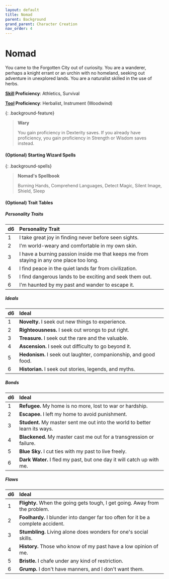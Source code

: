 ```yaml
---
layout: default
title: Nomad
parent: Background
grand_parent: Character Creation
nav_order: 4
---
```


# Nomad

You came to the Forgotten City out of curiosity. You are a wanderer, perhaps a knight errant or an urchin with no homeland, seeking out adventure in unexplored lands. You are a naturalist skilled in the use of herbs.

**[Skill](../../more/skills) Proficiency**: Athletics, Survival

**[Tool](../../more/tools) Proficiency**: Herbalist, Instrument (Woodwind)

{: .background-feature}
> **Wary**
> 
> You gain proficiency in Dexterity saves. If you already have proficiency, you gain proficiency in Strength or Wisdom saves instead.

#### (Optional) Starting Wizard Spells

{: .background-spells}
> **Nomad's Spellbook**
> 
> Burning Hands, Comprehend Languages, Detect Magic, Silent Image, Shield, Sleep

#### (Optional) Trait Tables

##### Personality Traits

| d6   | Personality Trait                                                                        |
| :--- | :--------------------------------------------------------------------------------------- |
| 1    | I take great joy in finding never before seen sights.                                    |
| 2    | I'm world-weary and comfortable in my own skin.                                          |
| 3    | I have a burning passion inside me that keeps me from staying in any one place too long. |
| 4    | I find peace in the quiet lands far from civilization.                                   |
| 5    | I find dangerous lands to be exciting and seek them out.                                 |
| 6    | I'm haunted by my past and wander to escape it.                                          |

##### Ideals

| d6   | Ideal                                                            |
| :--- | :--------------------------------------------------------------- |
| 1    | **Novelty.** I seek out new things to experience.                |
| 2    | **Righteousness.** I seek out wrongs to put right.               |
| 3    | **Treasure.** I seek out the rare and the valuable.              |
| 4    | **Ascension.** I seek out difficulty to go beyond it.            |
| 5    | **Hedonism.** I seek out laughter, companionship, and good food. |
| 6    | **Historian.** I seek out stories, legends, and myths.           |


##### Bonds

| d6   | Ideal                                                                       |
| :--- | :-------------------------------------------------------------------------- |
| 1    | **Refugee.** My home is no more, lost to war or hardship.                   |
| 2    | **Escapee.** I left my home to avoid punishment.                            |
| 3    | **Student.** My master sent me out into the world to better learn its ways. |
| 4    | **Blackened.** My master cast me out for a transgression or failure.        |
| 5    | **Blue Sky.** I cut ties with my past to live freely.                       |
| 6    | **Dark Water.** I fled my past, but one day it will catch up with me.       |


##### Flaws

| d6   | Ideal                                                                             |
| :--- | :-------------------------------------------------------------------------------- |
| 1    | **Flighty.** When the going gets tough, I get going. Away from the problem.       |
| 2    | **Foolhardy.** I blunder into danger far too often for it be a complete accident. |
| 3    | **Stumbling.** Living alone does wonders for one's social skills.                 |
| 4    | **History.** Those who know of my past have a low opinion of me.                  |
| 5    | **Bristle.** I chafe under any kind of restriction.                               |
| 6    | **Grump.** I don't have manners, and I don't want them.                           |
